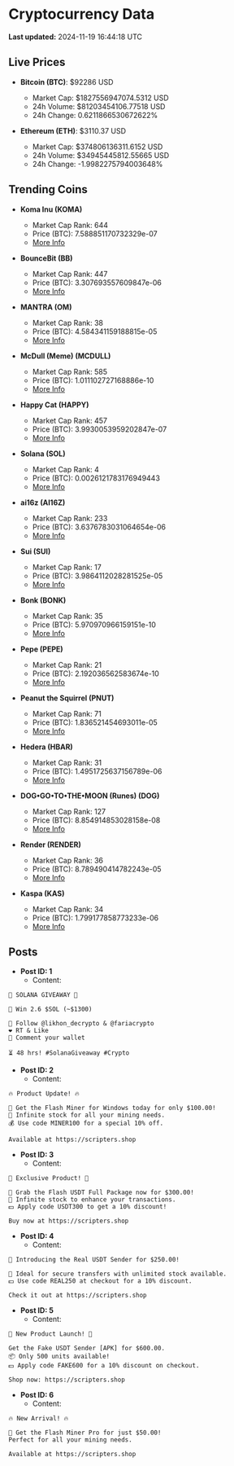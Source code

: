 # Cryptocurrency Data

**Last updated:** 2024-11-19 16:44:18 UTC

## Live Prices
- **Bitcoin (BTC)**: $92286 USD
  - Market Cap: $1827556947074.5312 USD
  - 24h Volume: $81203454106.77518 USD
  - 24h Change: 0.6211866530672622%

- **Ethereum (ETH)**: $3110.37 USD
  - Market Cap: $374806136311.6152 USD
  - 24h Volume: $34945445812.55665 USD
  - 24h Change: -1.9982275794003648%

## Trending Coins
- **Koma Inu (KOMA)**
  - Market Cap Rank: 644
  - Price (BTC): 7.588851170732329e-07
  - [More Info](https://www.coingecko.com/en/coins/koma-inu)

- **BounceBit (BB)**
  - Market Cap Rank: 447
  - Price (BTC): 3.307693557609847e-06
  - [More Info](https://www.coingecko.com/en/coins/bouncebit)

- **MANTRA (OM)**
  - Market Cap Rank: 38
  - Price (BTC): 4.584341159188815e-05
  - [More Info](https://www.coingecko.com/en/coins/mantra)

- **McDull (Meme) (MCDULL)**
  - Market Cap Rank: 585
  - Price (BTC): 1.011102727168886e-10
  - [More Info](https://www.coingecko.com/en/coins/mcdull-meme)

- **Happy Cat (HAPPY)**
  - Market Cap Rank: 457
  - Price (BTC): 3.9930053959202847e-07
  - [More Info](https://www.coingecko.com/en/coins/happycat)

- **Solana (SOL)**
  - Market Cap Rank: 4
  - Price (BTC): 0.0026121783176949443
  - [More Info](https://www.coingecko.com/en/coins/solana)

- **ai16z (AI16Z)**
  - Market Cap Rank: 233
  - Price (BTC): 3.6376783031064654e-06
  - [More Info](https://www.coingecko.com/en/coins/ai16z)

- **Sui (SUI)**
  - Market Cap Rank: 17
  - Price (BTC): 3.9864112028281525e-05
  - [More Info](https://www.coingecko.com/en/coins/sui)

- **Bonk (BONK)**
  - Market Cap Rank: 35
  - Price (BTC): 5.970970966159151e-10
  - [More Info](https://www.coingecko.com/en/coins/bonk)

- **Pepe (PEPE)**
  - Market Cap Rank: 21
  - Price (BTC): 2.192036562583674e-10
  - [More Info](https://www.coingecko.com/en/coins/pepe)

- **Peanut the Squirrel (PNUT)**
  - Market Cap Rank: 71
  - Price (BTC): 1.836521454693011e-05
  - [More Info](https://www.coingecko.com/en/coins/peanut-the-squirrel)

- **Hedera (HBAR)**
  - Market Cap Rank: 31
  - Price (BTC): 1.4951725637156789e-06
  - [More Info](https://www.coingecko.com/en/coins/hedera)

- **DOG•GO•TO•THE•MOON (Runes) (DOG)**
  - Market Cap Rank: 127
  - Price (BTC): 8.854914853028158e-08
  - [More Info](https://www.coingecko.com/en/coins/dog-go-to-the-moon-runes-2)

- **Render (RENDER)**
  - Market Cap Rank: 36
  - Price (BTC): 8.789490414782243e-05
  - [More Info](https://www.coingecko.com/en/coins/render)

- **Kaspa (KAS)**
  - Market Cap Rank: 34
  - Price (BTC): 1.799177858773233e-06
  - [More Info](https://www.coingecko.com/en/coins/kaspa)

## Posts
- **Post ID: 1**
  - Content:
```
🚀 SOLANA GIVEAWAY 🚀

🎁 Win 2.6 $SOL (~$1300)

🤝 Follow @likhon_decrypto & @fariacrypto
❤️ RT & Like
💬 Comment your wallet

⏳ 48 hrs! #SolanaGiveaway #Crypto
```

- **Post ID: 2**
  - Content:
```
🔥 Product Update! 🔥

🚀 Get the Flash Miner for Windows today for only $100.00!
🔋 Infinite stock for all your mining needs.
💰 Use code MINER100 for a special 10% off.

Available at https://scripters.shop
```

- **Post ID: 3**
  - Content:
```
🎁 Exclusive Product! 🎁

💸 Grab the Flash USDT Full Package now for $300.00!
🎉 Infinite stock to enhance your transactions.
💵 Apply code USDT300 to get a 10% discount!

Buy now at https://scripters.shop
```

- **Post ID: 4**
  - Content:
```
💎 Introducing the Real USDT Sender for $250.00!

💼 Ideal for secure transfers with unlimited stock available.
💵 Use code REAL250 at checkout for a 10% discount.

Check it out at https://scripters.shop
```

- **Post ID: 5**
  - Content:
```
🚀 New Product Launch! 🚀

Get the Fake USDT Sender [APK] for $600.00.
📦 Only 500 units available!
💵 Apply code FAKE600 for a 10% discount on checkout.

Shop now: https://scripters.shop
```

- **Post ID: 6**
  - Content:
```
🔥 New Arrival! 🔥

💸 Get the Flash Miner Pro for just $50.00!
Perfect for all your mining needs.

Available at https://scripters.shop
```

